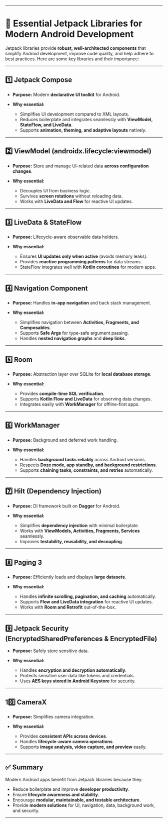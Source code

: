 
---

# 🚀 Essential Jetpack Libraries for Modern Android Development

Jetpack libraries provide **robust, well-architected components** that simplify Android development, improve code quality, and help adhere to best practices. Here are some key libraries and their importance:

---

## 1️⃣ **Jetpack Compose**

* **Purpose:** Modern **declarative UI toolkit** for Android.
* **Why essential:**

  * Simplifies UI development compared to XML layouts.
  * Reduces boilerplate and integrates seamlessly with **ViewModel, StateFlow, and LiveData**.
  * Supports **animation, theming, and adaptive layouts** natively.

---

## 2️⃣ **ViewModel (androidx.lifecycle\:viewmodel)**

* **Purpose:** Store and manage UI-related data **across configuration changes**.
* **Why essential:**

  * Decouples UI from business logic.
  * Survives **screen rotations** without reloading data.
  * Works with **LiveData and Flow** for reactive UI updates.

---

## 3️⃣ **LiveData & StateFlow**

* **Purpose:** Lifecycle-aware observable data holders.
* **Why essential:**

  * Ensures **UI updates only when active** (avoids memory leaks).
  * Provides **reactive programming patterns** for data streams.
  * StateFlow integrates well with **Kotlin coroutines** for modern apps.

---

## 4️⃣ **Navigation Component**

* **Purpose:** Handles **in-app navigation** and back stack management.
* **Why essential:**

  * Simplifies navigation between **Activities, Fragments, and Composables**.
  * Supports **Safe Args** for type-safe argument passing.
  * Handles **nested navigation graphs** and **deep links**.

---

## 5️⃣ **Room**

* **Purpose:** Abstraction layer over SQLite for **local database storage**.
* **Why essential:**

  * Provides **compile-time SQL verification**.
  * Supports **Kotlin Flow and LiveData** for observing data changes.
  * Integrates easily with **WorkManager** for offline-first apps.

---

## 6️⃣ **WorkManager**

* **Purpose:** Background and deferred work handling.
* **Why essential:**

  * Handles **background tasks reliably** across Android versions.
  * Respects **Doze mode, app standby, and background restrictions**.
  * Supports **chaining tasks, constraints, and retries** automatically.

---

## 7️⃣ **Hilt (Dependency Injection)**

* **Purpose:** DI framework built on **Dagger** for Android.
* **Why essential:**

  * Simplifies **dependency injection** with minimal boilerplate.
  * Works with **ViewModels, Activities, Fragments, Services** seamlessly.
  * Improves **testability, reusability, and decoupling**.

---

## 8️⃣ **Paging 3**

* **Purpose:** Efficiently loads and displays **large datasets**.
* **Why essential:**

  * Handles **infinite scrolling, pagination, and caching** automatically.
  * Supports **Flow and LiveData integration** for reactive UI updates.
  * Works with **Room and Retrofit** out-of-the-box.

---

## 9️⃣ **Jetpack Security (EncryptedSharedPreferences & EncryptedFile)**

* **Purpose:** Safely store sensitive data.
* **Why essential:**

  * Handles **encryption and decryption automatically**.
  * Protects sensitive user data like tokens and credentials.
  * Uses **AES keys stored in Android Keystore** for security.

---

## 10️⃣ **CameraX**

* **Purpose:** Simplifies camera integration.
* **Why essential:**

  * Provides **consistent APIs across devices**.
  * Handles **lifecycle-aware camera operations**.
  * Supports **image analysis, video capture, and preview** easily.

---

## ✅ Summary

Modern Android apps benefit from Jetpack libraries because they:

* Reduce boilerplate and improve **developer productivity**.
* Ensure **lifecycle awareness and stability**.
* Encourage **modular, maintainable, and testable architecture**.
* Provide **modern solutions** for UI, navigation, data, background work, and security.

---

